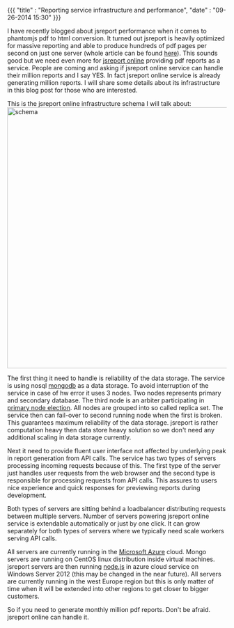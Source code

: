{{{
    "title"    : "Reporting service infrastructure and performance",
    "date"     : "09-26-2014 15:30"
}}}

I have recently blogged about jsreport performance when it comes to phantomjs pdf to html conversion. It turned out jsreport is heavily optimized for massive reporting and able to produce hundreds of pdf pages per second on just one server (whole article can be found [here](https://jsreport.net/blog/pdf-reporting-performance)). This sounds good but we need even more for [jsreport online](https://jsreport.net/online) providing pdf reports as a service. People are coming and asking if jsreport online service can handle their million reports and I say YES. In fact jsreport online service is already generating million reports.  I will share some details about its infrastructure in this blog post for those who are interested.

This is the jsreport online infrastructure schema I will talk about:
<a href="https://jsreport.net/blog/online-schema.png" target="_blank">
<img src="https://jsreport.net/blog/online-schema.png" alt="schema" style="width: 600px;"/>
</a>

The first thing it need to handle is reliability of the data storage. The service is using nosql [mongodb](http://www.mongodb.org/) as a data storage. To avoid interruption  of the service in case of hw error it uses 3 nodes. Two nodes represents primary and secondary database. The third node is an arbiter participating in [primary node election](http://docs.mongodb.org/manual/core/replica-set-elections/). All nodes are grouped into so called replica set. The service then can fail-over to second running node when the first is broken.  This guarantees maximum reliability of the data storage. jsreport is rather computation heavy then data store heavy solution so we don't need any additional scaling in data storage currently.

Next it need to provide fluent user interface not affected by underlying peak in report  generation from API calls. The service has two types of servers processing incoming requests because of this. The first type of the server just handles user requests from the web browser and the second type is responsible for processing requests from API calls. This assures to users nice experience and quick responses for previewing reports during development.

Both types of servers are sitting behind a loadbalancer distributing requests between multiple servers. Number of servers powering jsreport online service is extendable automatically or just by one click. It can grow separately for both types of servers where we typically need scale workers serving API calls.

All servers are currently running in the [Microsoft Azure](https://azure.microsoft.com) cloud. Mongo servers are running on CentOS linux distribution inside virtual machines. jsreport servers are then running [node.js](http://nodejs.org) in azure cloud service on Windows Server 2012 (this may be changed in the near future). All servers are currently running in the west Europe region but this is only matter of time when it will be extended into other regions to get closer to bigger customers.

So if you need to generate monthly million pdf reports. Don't be afraid. jsreport online can handle it.